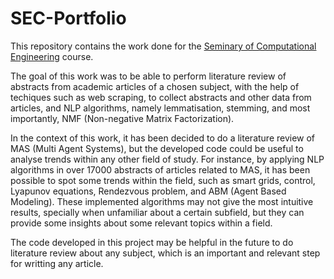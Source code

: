 # SEC-Portfolio

This repository contains the work done for the [Seminary of Computational Engineering](https://www.ua.pt/pt/uc/15302) course.

The goal of this work was to be able to perform literature review of abstracts from academic articles of a chosen subject, with the help of techiques such as web scraping, to collect abstracts and other data from articles, and NLP algorithms, namely lemmatisation, stemming, and most importantly, NMF (Non-negative Matrix Factorization). 

In the context of this work, it has been decided to do a literature review of MAS (Multi Agent Systems), but the developed code could be useful to analyse trends within any other field of study. For instance, by applying NLP algorithms in over 17000 abstracts of articles related to MAS, it has been possible to spot some trends within the field, such as smart grids, control, Lyapunov equations, Rendezvous problem, and ABM (Agent Based Modeling). These implemented algorithms may not give the most intuitive results, specially when unfamiliar about a certain subfield, but they can provide some insights about some relevant topics within a field.

The code developed in this project may be helpful in the future to do literature review about any subject, which is an important and relevant step for writting any article.
